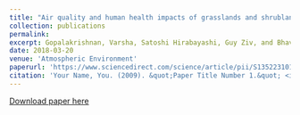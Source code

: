 ```yaml
---
title: "Air quality and human health impacts of grasslands and shrublands in the United States"
collection: publications
permalink: 
excerpt: Gopalakrishnan, Varsha, Satoshi Hirabayashi, Guy Ziv, and Bhavik R. Bakshi.
date: 2018-03-20
venue: 'Atmospheric Environment'
paperurl: 'https://www.sciencedirect.com/science/article/pii/S1352231018301936'
citation: 'Your Name, You. (2009). &quot;Paper Title Number 1.&quot; <i>Journal 1</i>. 1(1).'
---
```



[Download paper here](https://www.sciencedirect.com/science/article/pii/S1352231018301936)

